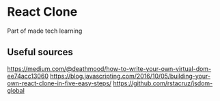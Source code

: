 # React Clone

Part of made tech learning


## Useful sources
 https://medium.com/@deathmood/how-to-write-your-own-virtual-dom-ee74acc13060
 https://blog.javascripting.com/2016/10/05/building-your-own-react-clone-in-five-easy-steps/
 https://github.com/rstacruz/jsdom-global
